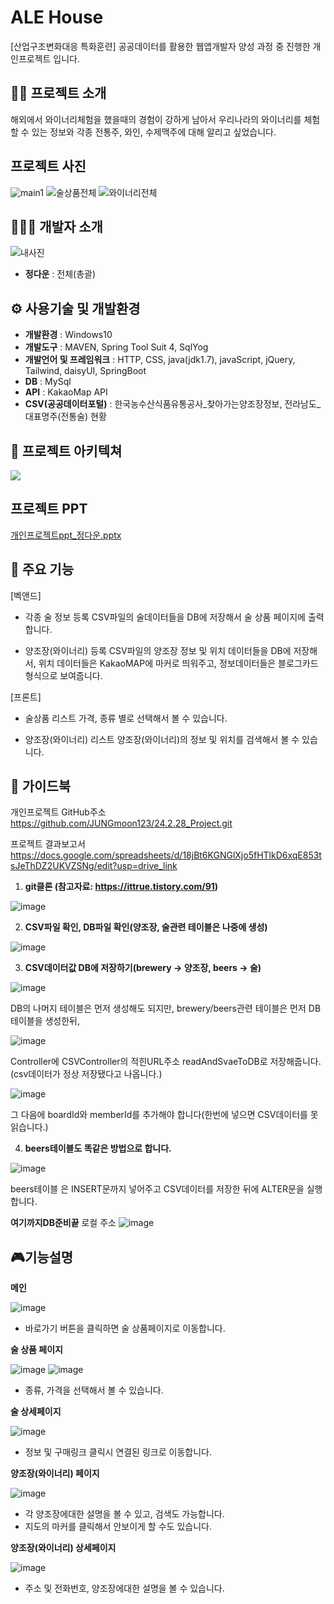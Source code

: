 # ALE House
[산업구조변화대응 특화훈련] 공공데이터를 활용한 웹앱개발자 양성 과정 중 진행한 개인프로젝트 입니다.

## 👨‍🏫 프로젝트 소개
해외에서 와이너리체험을 했을때의 경험이 강하게 남아서 우리나라의 와이너리를 체험할 수 있는 정보와 각종 전통주, 와인, 수제맥주에 대해 알리고 싶었습니다.

## 프로젝트 사진
![main1](https://github.com/JUNGmoon123/24.2.28_Project/assets/153145757/41d1c7aa-4b22-45a2-a566-b2db3e26f5d1)
![술상품전체](https://github.com/JUNGmoon123/24.2.28_Project/assets/153145757/5d249732-49f5-4c4c-a081-f0c81122249d)
![와이너리전체](https://github.com/JUNGmoon123/24.2.28_Project/assets/153145757/d1046e6b-733d-487f-b23a-9dd7d2955532)


## 🧑‍🤝‍🧑 개발자 소개
![내사진](https://github.com/JUNGmoon123/24.2.28_Project/assets/153145757/e049b894-9042-4ac7-adee-7872ce3433ae)
- **정다운** : 전체(총괄)

## ⚙️ 사용기술 및 개발환경
- **개발환경** : Windows10
- **개발도구** : MAVEN, Spring Tool Suit 4, SqlYog
- **개발언어 및 프레임워크** : HTTP, CSS, java(jdk1.7), javaScript, jQuery, Tailwind, daisyUI, SpringBoot
- **DB** : MySql
- **API** : KakaoMap API
- **CSV(공공데이터포털)** : 한국농수산식품유통공사_찾아가는양조장정보, 전라남도_대표명주(전통술) 현황


## 📝 프로젝트 아키텍쳐
![](https://velog.velcdn.com/images/jihyeon2434/post/429e7dcb-5e58-4ee3-8d79-8f56f5010f94/image.png)

## 프로젝트 PPT
[개인프로젝트ppt_정다운.pptx](https://github.com/JUNGmoon123/24.2.28_Project/files/15427740/ppt_.pptx)

## 📌 주요 기능
[벡앤드]
- 각종 술 정보 등록
CSV파일의 술데이터들을 DB에 저장해서 술 상품 페이지에 출력 합니다.

- 양조장(와이너리) 등록
CSV파일의 양조장 정보 및 위치 데이터들을 DB에 저장해서, 위치 데이터들은 KakaoMAP에 마커로 띄워주고,
정보데이터들은 블로그카드 형식으로 보여줍니다.

[프론트]
- 술상품 리스트
가격, 종류 별로 선택해서 볼 수 있습니다.

- 양조장(와이너리) 리스트
양조장(와이너리)의 정보 및 위치를 검색해서 볼 수 있습니다.

## 📘 가이드북
개인프로젝트 GitHub주소
https://github.com/JUNGmoon123/24.2.28_Project.git

프로젝트 결과보고서 
https://docs.google.com/spreadsheets/d/18jBt6KGNGlXjo5fHTlkD6xqE853tsJeThDZ2UKVZSNg/edit?usp=drive_link

1. **git클론 (참고자료: https://ittrue.tistory.com/91)**

![image](https://github.com/JUNGmoon123/24.2.28_Project/assets/153145757/b59d89ec-8c19-460c-8eaa-8497b93fb934)

2. **CSV파일 확인, DB파일 확인(양조장, 술관련 테이블은 나중에 생성)**
   
![image](https://github.com/JUNGmoon123/24.2.28_Project/assets/153145757/9bffc2be-ee0c-4dd1-a2b2-e6f8ccbf8f54)

3. **CSV데이터값 DB에 저장하기(brewery -> 양조장, beers -> 술)**
   
![image](https://github.com/JUNGmoon123/24.2.28_Project/assets/153145757/99ccf69e-fb68-4bc4-ad7f-6daf1b186791)

DB의 나머지 테이블은 먼저 생성해도 되지만,  brewery/beers관련 테이블은 먼저 DB테이블을 생성한뒤,

![image](https://github.com/JUNGmoon123/24.2.28_Project/assets/153145757/5d0b47a7-55d0-4e2a-b412-962a08cfde2b)

Controller에 CSVController의 적힌URL주소 readAndSvaeToDB로 저장해줍니다.(csv데이터가 정상 저장됐다고 나옵니다.)

![image](https://github.com/JUNGmoon123/24.2.28_Project/assets/153145757/b01677a0-1ba4-42d4-be1e-00abacfc2fb2)

그 다음에 boardId와 memberId를 추가해야 합니다(한번에 넣으면 CSV데이터를 못 읽습니다.) 

4. **beers테이블도 똑같은 방법으로 합니다.**
   
![image](https://github.com/JUNGmoon123/24.2.28_Project/assets/153145757/28fc3b61-51db-479a-8b64-1d9a3141e98c)

beers테이블 은 INSERT문까지 넣어주고 CSV데이터를 저장한 뒤에 ALTER문을 실행합니다.

**여기까지DB준비끝**
로컬 주소
![image](https://github.com/JUNGmoon123/24.2.28_Project/assets/153145757/83431177-bebd-47e9-9fb0-0cafeb1bdcd7)


## 🎮기능설명
**메인**

![image](https://github.com/JUNGmoon123/24.2.28_Project/assets/153145757/13e1b334-1f3b-4512-aa9c-99884b2516e7)

- 바로가기 버튼을 클릭하면 술 상품페이지로 이동합니다.

**술 상품 페이지**

![image](https://github.com/JUNGmoon123/24.2.28_Project/assets/153145757/228e2b11-dcda-4980-b8b0-3c86b51582f2)
![image](https://github.com/JUNGmoon123/24.2.28_Project/assets/153145757/cdd466c2-9f53-492f-9b3a-9e4d096fc6ce)

- 종류, 가격을 선택해서 볼 수 있습니다.

**술 상세페이지**

![image](https://github.com/JUNGmoon123/24.2.28_Project/assets/153145757/c3fa0e93-6504-45a3-a5ea-5ce65fb5060d)

- 정보 및 구매링크 클릭시 연결된 링크로 이동합니다.

**양조장(와이너리) 페이지**

![image](https://github.com/JUNGmoon123/24.2.28_Project/assets/153145757/7888673b-ac23-4e83-8099-231be79666ab)

- 각 양조장에대한 설명을 볼 수 있고, 검색도 가능합니다.
- 지도의 마커를 클릭해서 안보이게 할 수도 있습니다.

**양조장(와이너리) 상세페이지**

![image](https://github.com/JUNGmoon123/24.2.28_Project/assets/153145757/78fa11b4-dada-4f01-be53-c42ee9ef3e93)

- 주소 및 전화번호, 양조장에대한 설명을 볼 수 있습니다.
